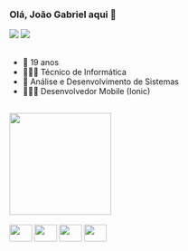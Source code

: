 ### Olá, João Gabriel aqui 👋

<div>
  <a href="https://www.linkedin.com/in/joaogabrielpereiradasilva" target="_blank"><img src="https://img.shields.io/badge/-LinkedIn-%230077B5?style=for-the-badge&logo=linkedin&logoColor=white" target="_blank"></a> 
  <a href = "mailto:pereirajoaogsilva@gmail.com"><img src="https://img.shields.io/badge/-Gmail-%23333?style=for-the-badge&logo=gmail&logoColor=white" target="_blank"></a>
</div><br>

- 🪪 19 anos
- 👨🏼‍🎓 Técnico de Informática
- 📖 Análise e Desenvolvimento de Sistemas
- 🧑🏼‍💻 Desenvolvedor Mobile (Ionic)

##

<div>
  <img height="180em" src="https://github-readme-stats.vercel.app/api?username=pjoaog&theme=dark&show_icons=true&hide_border=false&include_all_commits=true&count_private=true"/>
</div>

<div style="display: inline_block"><br>
  <img align="center" height="30" width="40" src="https://cdn.jsdelivr.net/gh/devicons/devicon@latest/icons/typescript/typescript-plain.svg" />
  <img align="center" height="30" width="40" src="https://cdn.jsdelivr.net/gh/devicons/devicon@latest/icons/javascript/javascript-plain.svg" />
  <img align="center" height="30" width="40" src="https://cdn.jsdelivr.net/gh/devicons/devicon@latest/icons/angular/angular-original.svg" />
  <img align="center" height="30" width="40" src="https://cdn.jsdelivr.net/gh/devicons/devicon@latest/icons/ionic/ionic-original.svg" />
</div>




